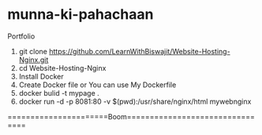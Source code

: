 # munna-ki-pahachaan
Portfolio
1. git clone https://github.com/LearnWithBiswajit/Website-Hosting-Nginx.git
2. cd Website-Hosting-Nginx
3. Install Docker
4. Create Docker file or You can use My Dockerfile
5. docker bulid -t mypage .
6. docker run -d -p 8081:80 -v $(pwd):/usr/share/nginx/html mywebnginx


======================Boom================================
